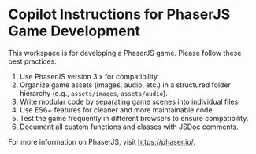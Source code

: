 <!-- Use this file to provide workspace-specific custom instructions to Copilot. For more details, visit https://code.visualstudio.com/docs/copilot/copilot-customization#_use-a-githubcopilotinstructionsmd-file -->

# Copilot Instructions for PhaserJS Game Development

This workspace is for developing a PhaserJS game. Please follow these best practices:

1. Use PhaserJS version 3.x for compatibility.
2. Organize game assets (images, audio, etc.) in a structured folder hierarchy (e.g., `assets/images`, `assets/audio`).
3. Write modular code by separating game scenes into individual files.
4. Use ES6+ features for cleaner and more maintainable code.
5. Test the game frequently in different browsers to ensure compatibility.
6. Document all custom functions and classes with JSDoc comments.

For more information on PhaserJS, visit https://phaser.io/.